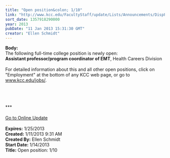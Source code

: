 ```yaml
---
title: "Open position&colon; 1/10"
link: "http://www.kcc.edu/FacultyStaff/update/Lists/Announcements/DispForm.aspx?ID=952"
sort_date: 1357918290000
year: 2013
pubDate: "11 Jan 2013 15:31:30 GMT"
creator: "Ellen Schmidt"
---
```


<div><b>Body:</b> <div class="ExternalClassB4A6CE89C35040709F4A1BC7A6FA46A5"><div>The following full-time college position is newly open: <br /></div>
<div><strong>Assistant professor/program coordinator of EMT</strong>, Health Careers Division<br /> <br />For detailed information about this and all other open positions, click on &quot;Employment&quot; at the bottom of any KCC web page, or go to <a href="/jobs">www.kcc.edu/jobs/</a>.</div>
<div> </div>
<div>
<div> </div>
<div><br /> </div>
<div>
<div>***</div>
<div> </div>
<div><a href="/FacultyStaff/update/Pages/dailyupdate.aspx">Go to Online Update</a></div>
<div><br /></div></div></div></div></div>
<div><b>Expires:</b> 1/25/2013</div>
<div><b>Created:</b> 1/11/2013 9:31 AM</div>
<div><b>Created By:</b> Ellen Schmidt</div>
<div><b>Start Date:</b> 1/14/2013</div>
<div><b>Title:</b> Open position: 1/10</div>
